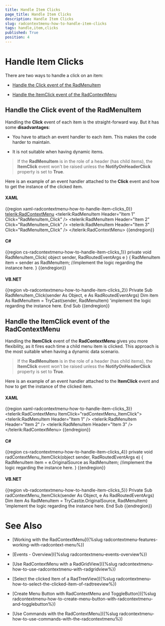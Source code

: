 ```yaml
---
title: Handle Item Clicks
page_title: Handle Item Clicks
description: Handle Item Clicks
slug: radcontextmenu-how-to-handle-item-clicks
tags: handle,item,clicks
published: True
position: 4
---
```


# Handle Item Clicks



There are two ways to handle a click on an item:

* [Handle the Click event of the RadMenuItem](#handle-the-click-event-of-the-radmenuitem)

* [Handle the ItemClick event of the RadContextMenu](#handle-the-itemclick-event-of-the-radcontextmenu)

## Handle the Click event of the RadMenuItem

Handling the __Click__ event of each item is the straight-forward way. But it has some __disadvantages__:

* You have to attach an event handler to each item. This makes the code harder to maintain.

* It is not suitable when having dynamic items.

>If the __RadMenuItem__ is in the role of a header (has child items), the __ItemClick__ event won't be raised unless the __NotifyOnHeaderClick__ property is set to __True__.

Here is an example of an event handler attached to the __Click__ event and how to get the instance of the clicked item.

#### __XAML__

{{region xaml-radcontextmenu-how-to-handle-item-clicks_0}}
	<telerik:RadContextMenu>
	    <telerik:RadMenuItem Header="Item 1"
	                         Click="RadMenuItem_Click" />
	    <telerik:RadMenuItem Header="Item 2"
	                         Click="RadMenuItem_Click" />
	    <telerik:RadMenuItem Header="Item 3"
	                         Click="RadMenuItem_Click" />
	</telerik:RadContextMenu>
{{endregion}}

#### __C#__

{{region cs-radcontextmenu-how-to-handle-item-clicks_1}}
	private void RadMenuItem_Click( object sender, RadRoutedEventArgs e )
	{
	    RadMenuItem item = sender as RadMenuItem;
	    //implement the logic regarding the instance here.
	}
{{endregion}}

#### __VB.NET__

{{region vb-radcontextmenu-how-to-handle-item-clicks_2}}
	Private Sub RadMenuItem_Click(sender As Object, e As RadRoutedEventArgs)
	    Dim item As RadMenuItem = TryCast(sender, RadMenuItem)
	    'implement the logic regarding the instance here.
	End Sub
{{endregion}}

## Handle the ItemClick event of the RadContextMenu

Handling the __ItemClick__ event of the __RadContextMenu__ gives you more flexibility, as it fires each time a child menu item is clicked. This approach is the most suitable when having a dynamic data scenario.

>If the __RadMenuItem__ is in the role of a header (has child items), the __ItemClick__ event won't be raised unless the __NotifyOnHeaderClick__ property is set to __True__.

Here is an example of an event handler attached to the __ItemClick__ event and how to get the instance of the clicked item.

#### __XAML__

{{region xaml-radcontextmenu-how-to-handle-item-clicks_3}}
	<telerik:RadContextMenu ItemClick="radContextMenu_ItemClick">
	    <telerik:RadMenuItem Header="Item 1" />
	    <telerik:RadMenuItem Header="Item 2" />
	    <telerik:RadMenuItem Header="Item 3" />
	</telerik:RadContextMenu>
{{endregion}}

#### __C#__

{{region cs-radcontextmenu-how-to-handle-item-clicks_4}}
	private void radContextMenu_ItemClick(object sender, RadRoutedEventArgs e)
	{
	    RadMenuItem item = e.OriginalSource as RadMenuItem;
	    //implement the logic regarding the instance here.
	}
{{endregion}}

#### __VB.NET__

{{region vb-radcontextmenu-how-to-handle-item-clicks_5}}
	Private Sub radContextMenu_ItemClick(sender As Object, e As RadRoutedEventArgs)
	    Dim item As RadMenuItem = TryCast(e.OriginalSource, RadMenuItem)
	    'implement the logic regarding the instance here.
	End Sub
{{endregion}}

# See Also

 * [Working with the RadContextMenu]({%slug radcontextmenu-features-working-with-radcontext-menu%})

 * [Events - Overview]({%slug radcontextmenu-events-overview%})

 * [Use RadContextMenu with a RadGridView]({%slug radcontextmenu-how-to-use-radcontextmenu-with-radgridview%})

 * [Select  the clicked Item of a RadTreeView]({%slug radcontextmenu-how-to-select-the-clicked-item-of-radtreeview%})

 * [Create Menu Button with RadContextMenu and ToggleButton]({%slug radcontextmenu-how-to-create-menu-button-with-radcontextmenu-and-togglebutton%})

 * [Use Commands with the RadContextMenu]({%slug radcontextmenu-how-to-use-commands-with-the-radcontextmenu%})
